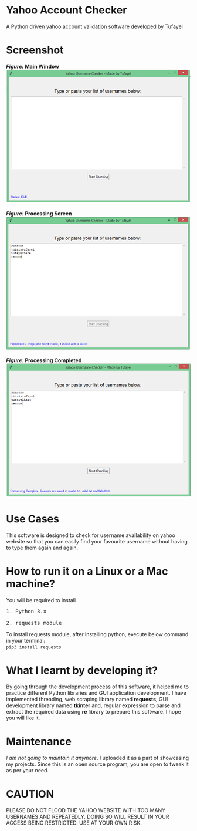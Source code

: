# Yahoo Account Checker
A Python driven yahoo account validation software developed by Tufayel

# Screenshot
<b><i>Figure:</i> Main Window</b><br>
<img src="https://raw.githubusercontent.com/TufayelLUS/Yahoo-Account-Checker/main/Sample.PNG" /><br><br>
<b><i>Figure:</i> Processing Screen</b><br>
<img src="https://raw.githubusercontent.com/TufayelLUS/Yahoo-Account-Checker/main/Sample2.PNG" /><br><br>
<b><i>Figure:</i> Processing Completed</b><br>
<img src="https://raw.githubusercontent.com/TufayelLUS/Yahoo-Account-Checker/main/Sample3.PNG" /><br>

# Use Cases
This software is designed to check for username availability on yahoo website so that you can easily find your favourite username without having to type them again and again.

# How to run it on a Linux or a Mac machine?
You will be required to install
<pre>
1. Python 3.x<br>
2. requests module
</pre>

To install requests module, after installing python, execute below command in your terminal:<br>
<code>pip3 install requests</code>

# What I learnt by developing it?
By going through the development process of this software, it helped me to practice different Python libraries and GUI application development. I have implemented threading, web scraping library named <b>requests</b>, GUI development library named <b>tkinter</b> and, regular expression to parse and extract the required data using <b>re</b> library to prepare this software. I hope you will like it.

# Maintenance
<i>I am not going to maintain it anymore</i>. I uploaded it as a part of showcasing my projects. Since this is an open source program, you are open to tweak it as per your need.

# CAUTION
PLEASE DO NOT FLOOD THE YAHOO WEBSITE WITH TOO MANY USERNAMES AND REPEATEDLY. DOING SO WILL RESULT IN YOUR ACCESS BEING RESTRICTED. USE AT YOUR OWN RISK.
